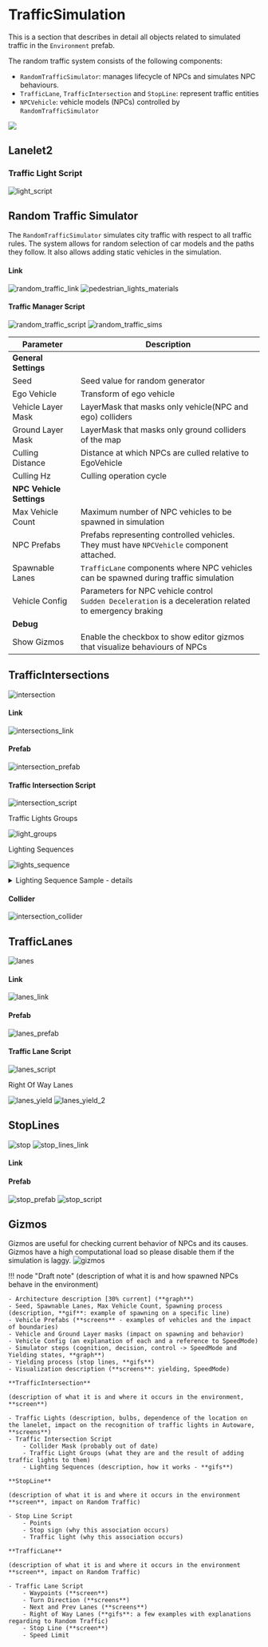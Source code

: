 # TrafficSimulation
This is a section that describes in detail all objects related to simulated traffic in the `Environment` prefab.

The random traffic system consists of the following components:

- `RandomTrafficSimulator`:  manages lifecycle of NPCs and simulates NPC behaviours.
- `TrafficLane`, `TrafficIntersection` and `StopLine`: represent traffic entities
- `NPCVehicle`: vehicle models (NPCs) controlled by `RandomTrafficSimulator`

![](overview.png)

## Lanelet2

### Traffic Light Script
![light_script](lights/light_script.png)


## Random Traffic Simulator
The `RandomTrafficSimulator` simulates city traffic with respect to all traffic rules. The system allows for random selection of car models and the paths they follow. It also allows adding static vehicles in the simulation.

#### Link
![random_traffic_link](random_traffic_link.png)
![pedestrian_lights_materials](lights/pedestrian_lights_materials.png)

#### Traffic Manager Script
![random_traffic_script](random_traffic_script.png)
![random_traffic_sims](random_traffic_sims.png)

| Parameter                | Description                                                                                                 |
| ------------------------ | ----------------------------------------------------------------------------------------------------------- |
| **General Settings**     |                                                                                                             |
| Seed                     | Seed value for random generator                                                                             |
| Ego Vehicle              | Transform of ego vehicle                                                                                    |
| Vehicle Layer Mask       | LayerMask that masks only vehicle(NPC and ego) colliders                                                    |
| Ground Layer Mask        | LayerMask that masks only ground colliders of the map                                                       |
| Culling Distance         | Distance at which NPCs are culled relative to EgoVehicle                                                    |
| Culling Hz               | Culling operation cycle                                                                                     |
| **NPC Vehicle Settings** |                                                                                                             |
| Max Vehicle Count        | Maximum number of NPC vehicles to be spawned in simulation                                                  |
| NPC Prefabs              | Prefabs representing controlled vehicles.<br/> They must have `NPCVehicle` component attached.              |
| Spawnable Lanes          | `TrafficLane` components where NPC vehicles can be spawned during traffic simulation                        |
| Vehicle Config           | Parameters for NPC vehicle control<br/>`Sudden Deceleration` is a deceleration related to emergency braking |
| **Debug**                |                                                                                                             |
| Show Gizmos              | Enable the checkbox to show editor gizmos that visualize behaviours of NPCs                                 |

## TrafficIntersections
![intersection](intersections/intersection.png)

#### Link
![intersections_link](intersections/intersections_link.png)

#### Prefab
![intersection_prefab](intersections/intersection_prefab.png)

#### Traffic Intersection Script
![intersection_script](intersections/intersection_script.png)

Traffic Lights Groups

![light_groups](intersections/light_groups.png)

Lighting Sequences

![lights_sequence](intersections/lights_sequence.png)

<details>
    <summary>Lighting Sequence Sample - details</summary>
    <table>
    <tr>
        <td>Description</td>
        <td>Editor</td>
    </tr>
    <tr>
        <td>AAA</td>
        <td><img src="lights_sequence/lights_sequence_1.png" width="400"></td>
    </tr>
    <tr>
        <td>AAA</td>
        <td><img src="lights_sequence/lights_sequence_2.png" width="400"></td>
    </tr>
    <tr>
        <td></td>
        <td><img src="lights_sequence/lights_sequence_3.png" width="400"></td>
    </tr>
    <tr>
        <td></td>
        <td><img src="lights_sequence/lights_sequence_4.png" width="400"></td>
    </tr>
    <tr>
        <td></td>
        <td><img src="lights_sequence/lights_sequence_5.png" width="400"></td>
    </tr>
    <tr>
        <td></td>
        <td><img src="lights_sequence/lights_sequence_6.png" width="400"></td>
    </tr>
    <tr>
        <td></td>
        <td><img src="lights_sequence/lights_sequence_7.png" width="400"></td>
    </tr>
    <tr>
        <td></td>
        <td><img src="lights_sequence/lights_sequence_8.png" width="400"></td>
    </tr>
    <tr>
        <td></td>
        <td><img src="lights_sequence/lights_sequence_9.png" width="400"></td>
    </tr>
</table>
</details>



#### Collider
![intersection_collider](intersections/intersection_collider.png)

## TrafficLanes 
![lanes](traffic_lanes/lanes.png)

#### Link
![lanes_link](traffic_lanes/lanes_link.png)

#### Prefab
![lanes_prefab](traffic_lanes/lanes_prefab.png)

#### Traffic Lane Script
![lanes_script](traffic_lanes/lanes_script.png)

Right Of Way Lanes

![lanes_yield](traffic_lanes/lanes_yield.png)
![lanes_yield_2](traffic_lanes/lanes_yield_2.png)



## StopLines
![stop](stop_lines/stop.png)
![stop_lines_link](stop_lines/stop_lines_link.png)

#### Link

#### Prefab
![stop_prefab](stop_lines/stop_prefab.png)
![stop_script](stop_lines/stop_script.png)

## Gizmos
Gizmos are useful for checking current behavior of NPCs and its causes.
Gizmos have a high computational load so please disable them if the simulation is laggy.
![gizmos](gizmos.png)


!!! node "Draft note"
    (description of what it is and how spawned NPCs behave in the environment)

    - Architecture description [30% current] (**graph**)
    - Seed, Spawnable Lanes, Max Vehicle Count, Spawning process (description, **gif**: example of spawning on a specific line)
    - Vehicle Prefabs (**screens** - examples of vehicles and the impact of boundaries)
    - Vehicle and Ground Layer masks (impact on spawning and behavior)
    - Vehicle Config (an explanation of each and a reference to SpeedMode)
    - Simulator steps (cognition, decision, control -> SpeedMode and Yielding states, **graph**)
    - Yielding process (stop lines, **gifs**)
    - Visualization description (**screens**: yielding, SpeedMode)

    **TrafficIntersection**

    (description of what it is and where it occurs in the environment, **screen**)

    - Traffic Lights (description, bulbs, dependence of the location on the lanelet, impact on the recognition of traffic lights in Autoware, **screens**)
    - Traffic Intersection Script
        - Collider Mask (probably out of date)
        - Traffic Light Groups (what they are and the result of adding traffic lights to them)
        - Lighting Sequences (description, how it works - **gifs**)

    **StopLine**

    (description of what it is and where it occurs in the environment **screen**, impact on Random Traffic)

    - Stop Line Script
        - Points
        - Stop sign (why this association occurs)
        - Traffic light (why this association occurs)

    **TrafficLane**

    (description of what it is and where it occurs in the environment **screen**, impact on Random Traffic)

    - Traffic Lane Script
        - Waypoints (**screen**)
        - Turn Direction (**screens**)
        - Next and Prev Lanes (**screens**)
        - Right of Way Lanes (**gifs**: a few examples with explanations regarding to Random Traffic)
        - Stop Line (**screen**)
        - Speed Limit


